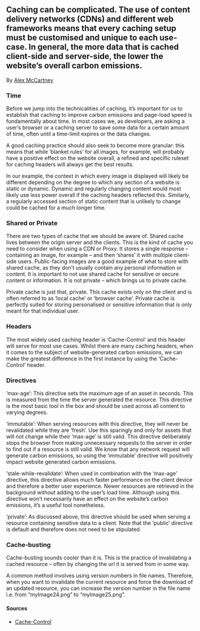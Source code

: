 ## Caching can be complicated. The use of content delivery networks (CDNs) and different web frameworks means that every caching setup must be customised and unique to each use-case. In general, the more data that is cached client-side and server-side, the lower the website’s overall carbon emissions. 

By [Alex McCartney](https://alexmccartney.com)

### Time
Before we jump into the technicalities of caching, it’s important for us to establish that caching to improve carbon emissions and page-load speed is fundamentally about time. In most cases we, as developers, are asking a user’s browser or a caching server to save some data for a certain amount of time, often until a time-limit expires or the data changes.

A good caching practice should also seek to become more granular: this means that while ‘blanket rules’ for all images, for example, will probably have a positive effect on the website overall, a refined and specific ruleset for caching headers will always get the best results.

In our example, the context in which every image is displayed will likely be different depending on the degree to which any section of a website is static or dynamic. Dynamic and regularly changing content would most likely use less power overall if the caching headers reflected this. Similarly, a regularly accessed section of static content that is unlikely to change could be cached for a much longer time.

### Shared or Private
There are two types of cache that we should be aware of. Shared cache lives between the origin server and the clients. This is the kind of cache you need to consider when using a CDN or Proxy. It stores a single response – containing an image, for example – and then ‘shares’ it with multiple client-side users. Public-facing images are a good example of what to store with shared cache, as they don’t usually contain any personal information or content. It is important to not use shared cache for sensitive or secure content or information. It is not private – which brings us to private cache.

Private cache is just that, private. This cache exists only on the client and is often referred to as ‘local cache’ or ‘browser cache’. Private cache is perfectly suited for storing personalised or sensitive information that is only meant for that individual user.

### Headers
The most widely used caching header is ‘Cache-Control’ and this header will serve for most use cases. Whilst there are many caching headers, when it comes to the subject of website-generated carbon emissions, we can make the greatest difference in the first instance by using the ‘Cache-Control’ header.

### Directives
‘max-age’: This directive sets the maximum age of an asset in seconds. This is measured from the time the server generated the resource. This directive is the most basic tool in the box and should be used across all content to varying degrees.

‘immutable’: When serving resources with this directive, they will never be revalidated while they are ‘fresh’. Use this sparingly and only for assets that will not change while their ‘max-age’ is still valid. This directive deliberately stops the browser from making unnecessary requests to the server in order to find out if a resource is still valid. We know that any network request will generate carbon emissions, so using the ‘immutable’ directive will positively impact website generated carbon emissions.

‘stale-while-revalidate’: When used in combination with the ‘max-age’ directive, this directive allows much faster performance on the client device and therefore a better user experience. Newer resources are retrieved in the background without adding to the user’s load time. Although using this directive won’t necessarily have an effect on the website’s carbon emissions, it’s a useful tool nonetheless.

‘private’: As discussed above, this directive should be used when serving a resource containing sensitive data to a client. Note that the ‘public’ directive is default and therefore does not need to be stipulated.

### Cache-busting
Cache-busting sounds cooler than it is. This is the practice of invalidating a cached resource – often by changing the url it is served from in some way.

A common method involves using version numbers in file names. Therefore, when you want to invalidate the current resource and force the download of an updated resource, you can increase the version number in the file name i.e. from “myImage24.png” to “myImage25.png”.

#### Sources
 - [Cache-Control](https://developer.mozilla.org/en-US/docs/Web/HTTP/Headers/Cache-Control)


